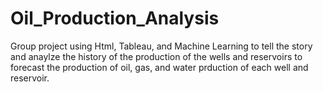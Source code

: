 # Oil_Production_Analysis

Group project using Html, Tableau, and Machine Learning to tell the story and anaylze the history of the production of the wells and reservoirs to forecast the production of oil, gas, and water prduction of each well and reservoir.


